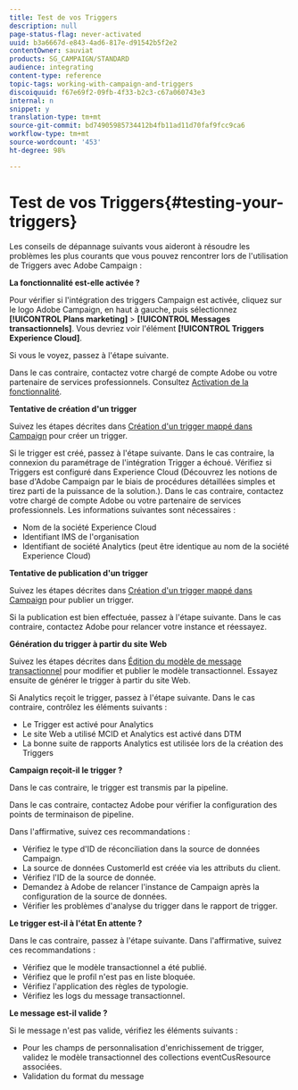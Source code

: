```yaml
---
title: Test de vos Triggers
description: null
page-status-flag: never-activated
uuid: b3a6667d-e843-4ad6-817e-d91542b5f2e2
contentOwner: sauviat
products: SG_CAMPAIGN/STANDARD
audience: integrating
content-type: reference
topic-tags: working-with-campaign-and-triggers
discoiquuid: f67e69f2-09fb-4f33-b2c3-c67a060743e3
internal: n
snippet: y
translation-type: tm+mt
source-git-commit: bd74905985734412b4fb11ad11d70faf9fcc9ca6
workflow-type: tm+mt
source-wordcount: '453'
ht-degree: 98%

---
```



# Test de vos Triggers{#testing-your-triggers}

Les conseils de dépannage suivants vous aideront à résoudre les problèmes les plus courants que vous pouvez rencontrer lors de l&#39;utilisation de Triggers avec Adobe Campaign :

**La fonctionnalité est-elle activée ?**

Pour vérifier si l&#39;intégration des triggers Campaign est activée, cliquez sur le logo Adobe Campaign, en haut à gauche, puis sélectionnez **[!UICONTROL Plans marketing]** > **[!UICONTROL Messages transactionnels]**. Vous devriez voir l&#39;élément **[!UICONTROL Triggers Experience Cloud]**.

Si vous le voyez, passez à l&#39;étape suivante.

Dans le cas contraire, contactez votre chargé de compte Adobe ou votre partenaire de services professionnels. Consultez [Activation de la fonctionnalité](../../integrating/using/configuring-triggers-in-experience-cloud.md#activating-the-functionality).

**Tentative de création d&#39;un trigger**

Suivez les étapes décrites dans [Création d&#39;un trigger mappé dans Campaign](../../integrating/using/using-triggers-in-campaign.md#creating-a-mapped-trigger-in-campaign) pour créer un trigger.

Si le trigger est créé, passez à l&#39;étape suivante. Dans le cas contraire, la connexion du paramétrage de l&#39;intégration Trigger a échoué. Vérifiez si Triggers est configuré dans Experience Cloud (Découvrez les notions de base d&#39;Adobe Campaign par le biais de procédures détaillées simples et tirez parti de la puissance de la solution.). Dans le cas contraire, contactez votre chargé de compte Adobe ou votre partenaire de services professionnels. Les informations suivantes sont nécessaires :

* Nom de la société Experience Cloud
* Identifiant IMS de l&#39;organisation
* Identifiant de société Analytics (peut être identique au nom de la société Experience Cloud)

**Tentative de publication d&#39;un trigger**

Suivez les étapes décrites dans [Création d&#39;un trigger mappé dans Campaign](../../integrating/using/using-triggers-in-campaign.md#creating-a-mapped-trigger-in-campaign) pour publier un trigger.

Si la publication est bien effectuée, passez à l&#39;étape suivante. Dans le cas contraire, contactez Adobe pour relancer votre instance et réessayez.

**Génération du trigger à partir du site Web**

Suivez les étapes décrites dans [Édition du modèle de message transactionnel](../../integrating/using/using-triggers-in-campaign.md#editing-the-transactional-message-template) pour modifier et publier le modèle transactionnel. Essayez ensuite de générer le trigger à partir du site Web.

Si Analytics reçoit le trigger, passez à l&#39;étape suivante. Dans le cas contraire, contrôlez les éléments suivants :

* Le Trigger est activé pour Analytics
* Le site Web a utilisé MCID et Analytics est activé dans DTM
* La bonne suite de rapports Analytics est utilisée lors de la création des Triggers

**Campaign reçoit-il le trigger ?**

Dans le cas contraire, le trigger est transmis par la pipeline.

Dans le cas contraire, contactez Adobe pour vérifier la configuration des points de terminaison de pipeline.

Dans l&#39;affirmative, suivez ces recommandations :

* Vérifiez le type d&#39;ID de réconciliation dans la source de données Campaign.
* La source de données CustomerId est créée via les attributs du client.
* Vérifiez l&#39;ID de la source de donnée.
* Demandez à Adobe de relancer l&#39;instance de Campaign après la configuration de la source de données.
* Vérifier les problèmes d&#39;analyse du trigger dans le rapport de trigger.

**Le trigger est-il à l&#39;état En attente ?**

Dans le cas contraire, passez à l&#39;étape suivante. Dans l&#39;affirmative, suivez ces recommandations :

* Vérifiez que le modèle transactionnel a été publié.
* Vérifiez que le profil n&#39;est pas en liste bloquée.
* Vérifiez l&#39;application des règles de typologie.
* Vérifiez les logs du message transactionnel.

**Le message est-il valide ?**

Si le message n&#39;est pas valide, vérifiez les éléments suivants :

* Pour les champs de personnalisation d&#39;enrichissement de trigger, validez le modèle transactionnel des collections eventCusResource associées.
* Validation du format du message

